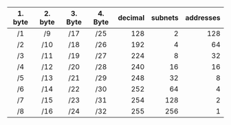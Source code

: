 
| 1. byte | 2. byte | 3. Byte | 4. Byte | decimal | subnets | addresses |
| :---------: | :---------: | :---------: | :---------: | ------: | ------: | --------: |
|     /1      |     /9      |     /17     |     /25     |     128 |       2 |       128 |
|     /2      |     /10     |     /18     |     /26     |     192 |       4 |        64 |
|     /3      |     /11     |     /19     |     /27     |     224 |       8 |        32 |
|     /4      |     /12     |     /20     |     /28     |     240 |      16 |        16 |
|     /5      |     /13     |     /21     |     /29     |     248 |      32 |         8 |
|     /6      |     /14     |     /22     |     /30     |     252 |      64 |         4 |
|     /7      |     /15     |     /23     |     /31     |     254 |     128 |         2 |
|     /8      |     /16     |     /24     |     /32     |     255 |     256 |         1 |

